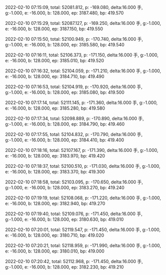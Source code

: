 2022-02-10 07:15:09, total: 52081.812, p: -169.080, delta:16.000 手, g:-1.000, e: -16.000, b: 128.000, ep: 3187.480, bp: 419.570

2022-02-10 07:15:29, total: 52087.127, p: -169.250, delta:16.000 手, g:-1.000, e: -16.000, b: 128.000, ep: 3187.150, bp: 419.550

2022-02-10 07:15:50, total: 52100.949, p: -170.740, delta:16.000 手, g:-1.000, e: -16.000, b: 128.000, ep: 3185.580, bp: 419.540

2022-02-10 07:16:11, total: 52106.373, p: -171.150, delta:16.000 手, g:-1.000, e: -16.000, b: 128.000, ep: 3185.010, bp: 419.520

2022-02-10 07:16:32, total: 52104.059, p: -171.210, delta:16.000 手, g:-1.000, e: -16.000, b: 128.000, ep: 3184.710, bp: 419.490

2022-02-10 07:16:53, total: 52104.919, p: -170.920, delta:16.000 手, g:-1.000, e: -16.000, b: 128.000, ep: 3185.080, bp: 419.500

2022-02-10 07:17:14, total: 52111.145, p: -171.360, delta:16.000 手, g:-1.000, e: -16.000, b: 128.000, ep: 3185.280, bp: 419.580

2022-02-10 07:17:34, total: 52098.889, p: -170.890, delta:16.000 手, g:-1.000, e: -16.000, b: 128.000, ep: 3184.790, bp: 419.460

2022-02-10 07:17:55, total: 52104.832, p: -170.790, delta:16.000 手, g:-1.000, e: -16.000, b: 128.000, ep: 3184.410, bp: 419.400

2022-02-10 07:18:16, total: 52107.167, p: -171.390, delta:16.000 手, g:-1.000, e: -16.000, b: 128.000, ep: 3183.970, bp: 419.420

2022-02-10 07:18:37, total: 52100.510, p: -171.030, delta:16.000 手, g:-1.000, e: -16.000, b: 128.000, ep: 3183.370, bp: 419.300

2022-02-10 07:18:58, total: 52103.095, p: -170.650, delta:16.000 手, g:-1.000, e: -16.000, b: 128.000, ep: 3183.270, bp: 419.240

2022-02-10 07:19:19, total: 52108.068, p: -171.220, delta:16.000 手, g:-1.000, e: -16.000, b: 128.000, ep: 3182.940, bp: 419.270

2022-02-10 07:19:40, total: 52109.076, p: -171.450, delta:16.000 手, g:-1.000, e: -16.000, b: 128.000, ep: 3180.630, bp: 419.010

2022-02-10 07:20:01, total: 52119.547, p: -171.450, delta:16.000 手, g:-1.000, e: -16.000, b: 128.000, ep: 3180.710, bp: 419.020

2022-02-10 07:20:21, total: 52118.959, p: -171.990, delta:16.000 手, g:-1.000, e: -16.000, b: 128.000, ep: 3180.010, bp: 419.000

2022-02-10 07:20:42, total: 52112.968, p: -171.450, delta:16.000 手, g:-1.000, e: -16.000, b: 128.000, ep: 3182.230, bp: 419.210